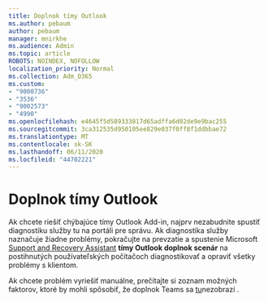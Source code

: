 ```yaml
---
title: Doplnok tímy Outlook
ms.author: pebaum
author: pebaum
manager: mnirkhe
ms.audience: Admin
ms.topic: article
ROBOTS: NOINDEX, NOFOLLOW
localization_priority: Normal
ms.collection: Adm_O365
ms.custom:
- "9000736"
- "3536"
- "9002573"
- "4990"
ms.openlocfilehash: e4645f5d589333817d65adffa6d02de9e9bac255
ms.sourcegitcommit: 3ca312535d950105ee829e037f0ff8f1ddbbae72
ms.translationtype: MT
ms.contentlocale: sk-SK
ms.lasthandoff: 06/11/2020
ms.locfileid: "44702221"
---
```

# <a name="teams-outlook-add-in"></a>Doplnok tímy Outlook

Ak chcete riešiť chýbajúce tímy Outlook Add-in, najprv nezabudnite spustiť diagnostiku služby tu na portáli pre správu.  Ak diagnostika služby naznačuje žiadne problémy, pokračujte na prevzatie a spustenie Microsoft [Support and Recovery Assistant](https://aka.ms/SaRA-TeamsAddInScenario) **tímy Outlook doplnok scenár** na postihnutých používateľských počítačoch diagnostikovať a opraviť všetky problémy s klientom.

Ak chcete problém vyriešiť manuálne, prečítajte si zoznam možných faktorov, ktoré by mohli spôsobiť, že doplnok Teams sa [tu](https://docs.microsoft.com/microsoftteams/teams-add-in-for-outlook#teams-meeting-add-in-in-outlook-for-windows-does-not-show)nezobrazí .

